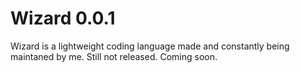 # Wizard 0.0.1
Wizard is a lightweight coding language made and constantly being maintaned by me.
Still not released. Coming soon.
